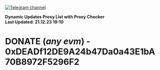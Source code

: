 [![Telegram channel](https://img.shields.io/endpoint?url=https://runkit.io/damiankrawczyk/telegram-badge/branches/master?url=https://t.me/n4z4v0d)](https://t.me/n4z4v0d) 

**Dynamic Updates Proxy List with Proxy Checker**  
**Last Updated: 21.12.23 19:10**

# DONATE (_any evm_) - 0xDEADf12DE9A24b47Da0a43E1bA70B8972F5296F2
